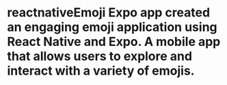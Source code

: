 ﻿# reactnativeEmoji Expo app created an engaging emoji application using React Native and Expo. A mobile app that allows users to explore and interact with a variety of emojis.
